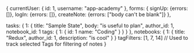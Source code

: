 {
  currentUser: {
    id: 1,
    username: "app-academy"
  },
  forms: {
    signUp: {errors: []},
    logIn: {errors: []},
    createNote: {errors: ["body can't be blank"]}
  },

  tasks: {
    1: {
      title: "Sample State",
      body: "is useful to plan",
      author_id: 1,
      notebook_id: 1
      tags: {
        1: {
          id: 1
          name: "Coding"
        }
      }
    }
  },
  notebooks: {
    1: {
      title: "Redux",
      author_id: 1,
      description: "is cool"
    }
  }
  tagFilters: [1, 7, 14] // Used to track selected Tags for filtering of notes
}
